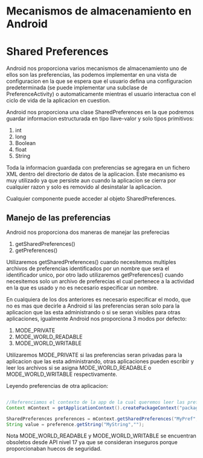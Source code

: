 # Mecanismos de almacenamiento en Android
# Shared Preferences

Android nos proporciona varios mecanismos de almacenamiento uno de ellos son las preferencias, las podemos implementar en una vista de configuracion en la que se espera que el usuario defina una configuracion predeterminada (se puede implementar una subclase de PreferenceActivity) o automaticamente mientras el usuario interactua con el ciclo de vida de la aplicacion en cuestion.

Android nos proporciona una clase SharedPreferences en la que podremos guardar informacion estructurada en tipo llave-valor y solo tipos primitivos:

1. int
2. long
3. Boolean
4. float
5. String

Toda la informacion guardada con preferencias se agregara en un fichero XML dentro del directorio de datos de la aplicacion. Este mecanismo es muy utilizado ya que persiste aun cuando la aplicacion se cierra por cualquier razon y solo es removido al desinstalar la aplicacion.

Cualquier componente puede acceder al objeto SharedPreferences.

## Manejo de las preferencias

Android nos proporciona dos maneras de manejar las preferecias

1. getSharedPreferences()
2. getPreferences()

Utilizaremos getSharedPreferences() cuando necesitemos multiples archivos de preferencias identificados por un nombre que sera el identificador unico, por otro lado utilizaremos getPreferences() cuando necesitemos solo un archivo de preferecias el cual pertenece a la actividad en la que es usado y no es necesario especificar un nombre.

En cualquiera de los dos anteriores es necesario especificar el modo, que no es mas que decirle a Android si las preferencias seran solo para la aplicacion que las esta administrando o si se seran visibles para otras aplicaciones, igualmente Android nos proporciona 3 modos por defecto:

1. MODE_PRIVATE
2. MODE_WORLD_READABLE
3. MODE_WORLD_WRITABLE

Utilizaremos MODE_PRIVATE si las preferencias seran privadas para la aplicacion que las esta administrando, otras aplicaciones pueden escribir y leer los archivos si se asigna MODE_WORLD_READABLE o MODE_WORLD_WRITABLE respectivamente.

Leyendo preferencias de otra aplicacion:
```java

//Referenciamos el contexto de la app de la cual queremos leer las preferencias
Context mContext = getApplicationContext().createPackageContext("package name",Context.MODE_WORLD_READABLE);

SharedPreferences preferences = mContext.getSharedPreferences("MyPref",Context.MODE_WORLD_READABLE);
String value = preference.getString("MyString","");

```

Nota
MODE_WORLD_READABLE y MODE_WORLD_WRITABLE se encuentran obsoletos desde API nivel 17 ya que se consideran inseguros porque proporcionaban huecos de seguridad.








